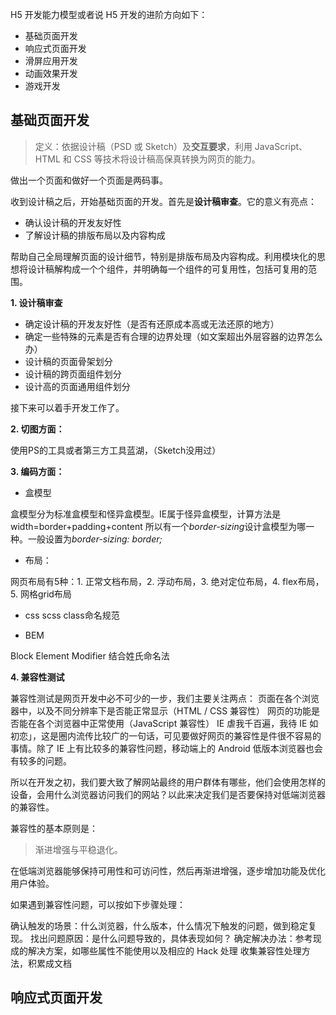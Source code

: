 H5 开发能力模型或者说 H5 开发的进阶方向如下：

- 基础页面开发
- 响应式页面开发
- 滑屏应用开发
- 动画效果开发
- 游戏开发

## 基础页面开发

>定义：依据设计稿（PSD 或 Sketch）及**交互要求**，利用 JavaScript、HTML 和 CSS 等技术将设计稿高保真转换为网页的能力。 

做出一个页面和做好一个页面是两码事。

收到设计稿之后，开始基础页面的开发。首先是**设计稿审查**。它的意义有亮点：
- 确认设计稿的开发友好性
- 了解设计稿的排版布局以及内容构成

帮助自己全局理解页面的设计细节，特别是排版布局及内容构成。利用模块化的思想将设计稿解构成一个个组件，并明确每一个组件的可复用性，包括可复用的范围。

**1. 设计稿审查**

 - 确定设计稿的开发友好性（是否有还原成本高或无法还原的地方）
 - 确定一些特殊的元素是否有合理的边界处理（如文案超出外层容器的边界怎么办）
  - 设计稿的页面骨架划分
  - 设计稿的跨页面组件划分
  - 设计高的页面通用组件划分

接下来可以着手开发工作了。

**2. 切图方面：**

使用PS的工具或者第三方工具蓝湖，（Sketch没用过）
 
**3. 编码方面：**
   
 - 盒模型

盒模型分为标准盒模型和怪异盒模型。IE属于怪异盒模型，计算方法是width=border+padding+content
所以有一个*border-sizing*设计盒模型为哪一种。一般设置为*border-sizing: border;*

 - 布局：

网页布局有5种：1. 正常文档布局，2. 浮动布局，3. 绝对定位布局，4. flex布局，5. 网格grid布局

 - css scss class命名规范

 - BEM

Block Element Modifier 结合姓氏命名法

**4. 兼容性测试**
 
兼容性测试是网页开发中必不可少的一步，我们主要关注两点：
页面在各个浏览器中，以及不同分辨率下是否能正常显示（HTML / CSS 兼容性）
网页的功能是否能在各个浏览器中正常使用（JavaScript 兼容性）
IE 虐我千百遍，我待 IE 如初恋」，这是圈内流传比较广的一句话，可见要做好网页的兼容性是件很不容易的事情。除了 IE 上有比较多的兼容性问题，移动端上的 Android 低版本浏览器也会有较多的问题。

所以在开发之初，我们要大致了解网站最终的用户群体有哪些，他们会使用怎样的设备，会用什么浏览器访问我们的网站？以此来决定我们是否要保持对低端浏览器的兼容性。

兼容性的基本原则是：

> 渐进增强与平稳退化。

在低端浏览器能够保持可用性和可访问性，然后再渐进增强，逐步增加功能及优化用户体验。

如果遇到兼容性问题，可以按如下步骤处理：

确认触发的场景：什么浏览器，什么版本，什么情况下触发的问题，做到稳定复现。
找出问题原因：是什么问题导致的，具体表现如何？
确定解决办法：参考现成的解决方案，如哪些属性不能使用以及相应的 Hack 处理
收集兼容性处理方法，积累成文档

## 响应式页面开发

